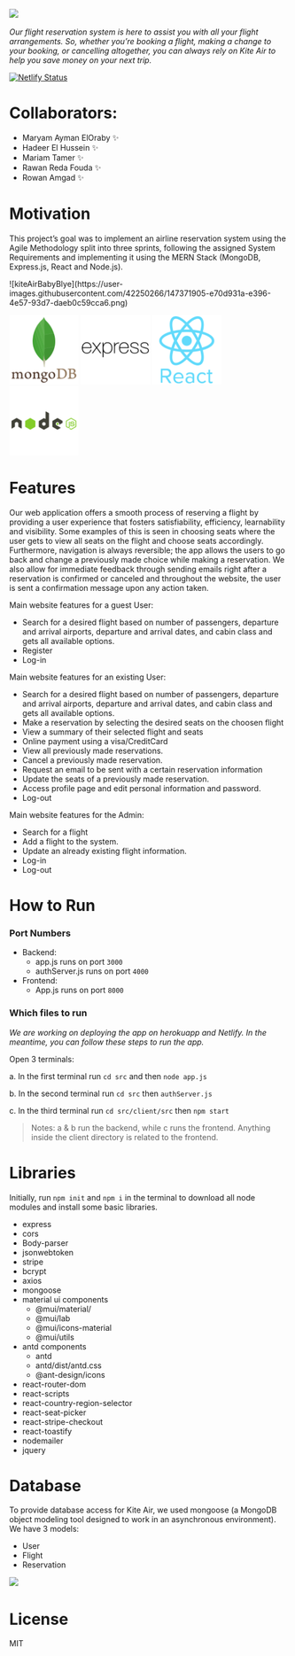 <a> <img src="https://github.com/advanced-computer-lab/Kite-Air/blob/main/src/client/src/assets/kiteAirBabyBlue.png" width="300">
</a>

 _Our flight reservation system is here to assist you with all your flight arrangements. So, whether you’re booking a flight, making a change to your booking, or cancelling altogether, you can always rely on Kite Air to help you save money on your next trip._

[![Netlify Status](https://api.netlify.com/api/v1/badges/4f8b5aae-1ba9-4a09-a749-8348e96081ff/deploy-status)](https://app.netlify.com/sites/blissful-almeida-0c8a8f/deploys)



# Collaborators:
- Maryam Ayman ElOraby ✨ 
- Hadeer El Hussein ✨ 
- Mariam Tamer ✨ 
- Rawan Reda Fouda ✨ 
- Rowan Amgad ✨ 

# Motivation
This project’s goal was to implement an airline reservation system using the Agile Methodology split into three sprints, following the assigned System Requirements and implementing it using the MERN Stack (MongoDB, Express.js, React and Node.js).

<div>![kiteAirBabyBlye](https://user-images.githubusercontent.com/42250266/147371905-e70d931a-e396-4e57-93d7-daeb0c59cca6.png)

<a> <img src="https://raw.githubusercontent.com/devicons/devicon/master/icons/mongodb/mongodb-original-wordmark.svg" width="125">
</a>
<a> <img src="https://raw.githubusercontent.com/devicons/devicon/master/icons/express/express-original-wordmark.svg" width="125">
</a>
<a> <img src="https://raw.githubusercontent.com/devicons/devicon/master/icons/react/react-original-wordmark.svg" width="125">
</a>
<a> <img src="https://raw.githubusercontent.com/devicons/devicon/master/icons/nodejs/nodejs-original-wordmark.svg" width="125">
</a>
</div>



# Features
Our web application offers a smooth process of reserving a flight by providing a user experience that fosters satisfiability, efficiency, learnability and visibility. Some examples of this is seen in choosing seats where the user gets to view all seats on the flight and choose seats accordingly. Furthermore, navigation is always reversible; the app allows the users to go back and change a previously made choice while making a reservation. We also allow for immediate feedback through sending emails right after a reservation is confirmed or canceled and throughout the website, the user is sent a confirmation message upon any action taken.

Main website features for a guest User:
- Search for a desired flight based on number of passengers, departure and arrival airports, departure and arrival dates, and cabin class and gets all available options.
- Register
- Log-in

Main website features for an existing User:
- Search for a desired flight based on number of passengers, departure and arrival airports, departure and arrival dates, and cabin class and gets all available options.
- Make a reservation by selecting the desired seats on the choosen flight
- View a summary of their selected flight and seats
- Online payment using a visa/CreditCard
- View all previously made reservations.
- Cancel a previously made reservation.
- Request an email to be sent with a certain reservation information 
- Update the seats of a previously made reservation.
- Access profile page and edit personal information and password.
- Log-out


Main website features for the  Admin:
- Search for a flight
- Add a flight to the system.
- Update an already existing flight information.
- Log-in
- Log-out


# How to Run

### Port Numbers
- Backend:
     - app.js runs on port `3000` 
     - authServer.js runs on port `4000`
- Frontend: 
    -  App.js runs on port `8000`

### Which files to run
_We are working on deploying the app on herokuapp and Netlify. In the meantime, you can follow these steps to run the app._

Open 3 terminals:

  a. In the first terminal run `cd src` and then `node app.js`

  b. In the second terminal run `cd src` then `authServer.js`

  c. In the third terminal run `cd src/client/src` then `npm start`

> Notes: a & b run the backend, while c runs the frontend.
> Anything inside the client directory is related to the frontend.

# Libraries
Initially, run `npm init` and `npm i` in the terminal to download all node modules and install some basic libraries.

 - express
 - cors
 - Body-parser
 - jsonwebtoken
 - stripe 
 - bcrypt
 - axios
 - mongoose
 - material ui components
    - @mui/material/
    - @mui/lab
    - @mui/icons-material
    - @mui/utils
- antd components
    - antd
    - antd/dist/antd.css
    - @ant-design/icons
- react-router-dom
- react-scripts
- react-country-region-selector
- react-seat-picker
- react-stripe-checkout
- react-toastify
- nodemailer
- jquery


# Database
 To provide database access for Kite Air, we used mongoose (a MongoDB object modeling tool designed to work in an asynchronous environment).
 We have 3 models:
- User
- Flight
- Reservation

<a><img src="https://github.com/advanced-computer-lab/Kite-Air/blob/main/DBModelnobg.png"/></a>


# License
MIT

